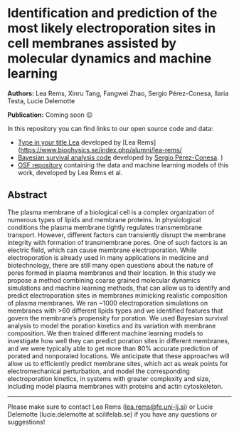 # Identification and prediction of the most likely electroporation sites in cell membranes assisted by molecular dynamics and machine learning

**Authors:** Lea Rems, Xinru Tang, Fangwei Zhao, Sergio Pérez-Conesa, Ilaria Testa, Lucie Delemotte

**Publication:** Coming soon :wink:

In this repository you can find links to our open source code and data:
+ [Type in your title Lea](https://github.com/learems/Electroporation-CGmem-MemSurfer) developed by [Lea Rems](https://www.biophysics.se/index.php/alumni/lea-rems/
+ [Bayesian survival analysis code](https://github.com/sperezconesa/electroporation_modeling) developed by [Sergio Pérez-Conesa](https://www.linkedin.com/in/sperezconesa/).
)
+ [OSF repository](https://osf.io/fv98a/) containing the data and machine learning models of this work, developed by Lea Rems et al.

## Abstract

The plasma membrane of a biological cell is a complex organization of numerous types of lipids and membrane proteins. In physiological conditions the plasma membrane tightly regulates transmembrane transport. However, different factors can transiently disrupt the membrane integrity with formation of transmembrane pores. One of such factors is an electric field, which can cause membrane electroporation. While electroporation is already used in many applications in medicine and biotechnology, there are still many open questions about the nature of pores formed in plasma membranes and their location. In this study we propose a method combining coarse grained molecular dynamics simulations and machine learning methods, that can allow us to identify and predict electroporation sites in membranes mimicking realistic composition of plasma membranes. We ran ~1000 electroporation simulations on membranes with >60 different lipids types and we identified features that govern the membrane’s propensity for poration. We used Bayesian survival analysis to model the poration kinetics and its variation with membrane composition. We then trained different machine learning models to investigate how well they can predict poration sites in different membranes, and we were typically able to get more than 80% accurate prediction of porated and nonporated locations. We anticipate that these approaches will allow us to efficiently predict membrane sites, which act as weak points for electromechanical perturbation, and model the corresponding electroporation kinetics, in systems with greater complexity and size, including model plasma membranes with proteins and actin cytoskeleton.

------------------

Please make sure to contact Lea Rems (lea.rems@fe.uni-lj.si) or  Lucie Delemotte (lucie.delemotte at scilifelab.se) if you have any questions or suggestions!
